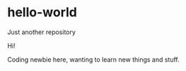 # hello-world
Just another repository

Hi!

Coding newbie here, wanting to learn new things and stuff.
